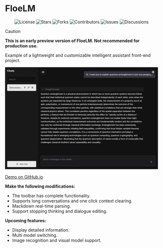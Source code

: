 # FloeLM

<div align="center">
  <a href="https://github.com/Floebot/FloeLM/blob/main/LICENSE" style="text-decoration:none;">
    <img src="https://img.shields.io/github/license/Floebot/FloeLM?style=flat-square" alt="License">
  </a>
  <a href="https://github.com/Floebot/FloeLM/stargazers" style="text-decoration:none;">
    <img src="https://img.shields.io/github/stars/Floebot/FloeLM?style=flat-square" alt="Stars">
  </a>
  <a href="https://github.com/Floebot/FloeLM/network/members" style="text-decoration:none;">
    <img src="https://img.shields.io/github/forks/Floebot/FloeLM?style=flat-square" alt="Forks">
  </a>
  <a href="https://github.com/Floebot/FloeLM/graphs/contributors" style="text-decoration:none;">
    <img src="https://img.shields.io/github/contributors/Floebot/FloeLM?style=flat-square" alt="Contributors">
  </a>
  <a href="https://github.com/Floebot/FloeLM/issues" style="text-decoration:none;">
    <img src="https://img.shields.io/github/issues/Floebot/FloeLM?style=flat-square" alt="Issues">
  </a>
  <a href="https://github.com/Floebot/FloeLM/discussions" style="text-decoration:none;">
    <img src="https://img.shields.io/github/discussions/Floebot/FloeLM?style=flat-square" alt="Discussions">
  </a>
</div>

> [!CAUTION]
> **This is an early preview version of FloeLM. Not recommended for production use.**

Example of a lightweight and customizable intelligent assistant front-end project.

![FloeLM Screenshot](./assets/screenshot.jpeg)

[Demo on GitHub.io](https://floebot.github.io/FloeLM)

**Make the following modifications:**
- The toolbar has complete functionality.  
- Supports long conversations and one click context clearing.  
- Mackdown real-time parsing.  
- Support stopping thinking and dialogue editing.

**Upcoming features:**
- Display detailed information.  
- Multi model switching.  
- Image recognition and visual model support.
